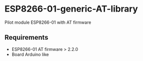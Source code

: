 # ESP8266-01-generic-AT-library

Pilot module ESP8266-01 with AT firmware

## Requirements

- ESP8266-01 AT firmware > 2.2.0
- Board Arduino like
